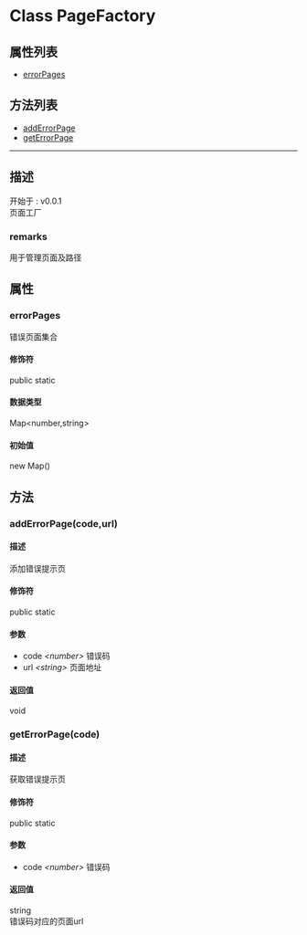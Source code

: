# Class PageFactory
## 属性列表
+ [errorPages](#PROP_errorPages)
  
## 方法列表
+ [addErrorPage](#METHOD_addErrorPage)
+ [getErrorPage](#METHOD_getErrorPage)
  
---
## 描述
<font class="since">开始于 : v0.0.1</font>  
页面工厂  
### remarks
用于管理页面及路径  
## 属性
### <a id="PROP_errorPages">errorPages</a>
错误页面集合  
#### 修饰符
<font class="modifier">public  static</font>  
#### 数据类型
<font class='datatype'>Map&lt;number,string&gt;</font>  
#### 初始值
new Map()  
## 方法
### <a id="METHOD_addErrorPage">addErrorPage(code,url)</a>
#### 描述
添加错误提示页  
#### 修饰符
<font class="modifier">public  static</font>  
#### 参数
+ code *&lt;<font class='datatype'>number</font>&gt;*      错误码
+ url *&lt;<font class='datatype'>string</font>&gt;*       页面地址
  
#### 返回值
void  
### <a id="METHOD_getErrorPage">getErrorPage(code)</a>
#### 描述
获取错误提示页  
#### 修饰符
<font class="modifier">public  static</font>  
#### 参数
+ code *&lt;<font class='datatype'>number</font>&gt;*      错误码
  
#### 返回值
<font class='datatype'>string</font>  
错误码对应的页面url  
